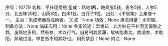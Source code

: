 序号：16779
名称：平补理痨煎
组成：熟地1两，地骨皮5钱，麦冬5钱，人参5分，北五味20粒，山药3钱，白术1钱，白芥子1钱。
出处：《不居集》上集卷十一。
主治：未成痨而将成痨者。
加减：None
功效：None
用法用量：水煎服。
制备方法：None
临床应用：None
各家论述：宏格曰：此方妙在平补而无偏胜之弊，虽熟地多用，然有参、术以行气，自易制其腻滞，故转能奏功。倘谓参、术助阳，熟地过温，举世皆不知其妙也。
用药禁忌：None
附注：None
